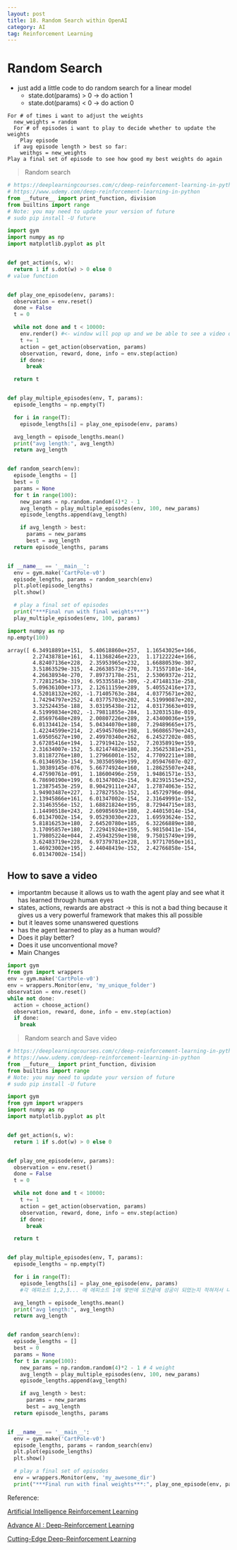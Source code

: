 ```yaml
---
layout: post
title: 18. Random Search within OpenAI
category: AI
tag: Reinforcement Learning
---
```


# Random Search
- just add a little code to do random search for a linear model
  - state.dot(params) > 0 -> do action 1
  - state.dot(params) < 0 -> do action 0

```pseudocode
For # of times i want to adjust the weights
  new_weights = random
  For # of episodes i want to play to decide whether to update the weights
    Play episode
  if avg episode length > best so far:
    weithgs = new_weights
Play a final set of episode to see how good my best weights do again
```

> Random search

```python
# https://deeplearningcourses.com/c/deep-reinforcement-learning-in-python
# https://www.udemy.com/deep-reinforcement-learning-in-python
from __future__ import print_function, division
from builtins import range
# Note: you may need to update your version of future
# sudo pip install -U future

import gym
import numpy as np
import matplotlib.pyplot as plt


def get_action(s, w):
  return 1 if s.dot(w) > 0 else 0
# value function


def play_one_episode(env, params):
  observation = env.reset()
  done = False
  t = 0

  while not done and t < 10000:
    env.render() #<- window will pop up and we be able to see a video of the episode as it being played
    t += 1
    action = get_action(observation, params)
    observation, reward, done, info = env.step(action)
    if done:
      break

  return t


def play_multiple_episodes(env, T, params):
  episode_lengths = np.empty(T)

  for i in range(T):
    episode_lengths[i] = play_one_episode(env, params)

  avg_length = episode_lengths.mean()
  print("avg length:", avg_length)
  return avg_length


def random_search(env):
  episode_lengths = []
  best = 0
  params = None
  for t in range(100):
    new_params = np.random.random(4)*2 - 1
    avg_length = play_multiple_episodes(env, 100, new_params)
    episode_lengths.append(avg_length)

    if avg_length > best:
      params = new_params
      best = avg_length
  return episode_lengths, params


if __name__ == '__main__':
  env = gym.make('CartPole-v0')
  episode_lengths, params = random_search(env)
  plt.plot(episode_lengths)
  plt.show()

  # play a final set of episodes
  print("***Final run with final weights***")
  play_multiple_episodes(env, 100, params)

```

```python
import numpy as np
np.empty(100)
```

```
array([ 6.34918891e+151,  5.40618860e+257,  1.16543025e+166,
        2.27438781e+161,  4.11368246e+223,  1.17122224e+166,
        4.82407136e+228,  2.35953965e+232,  1.66880539e-307,
        3.51863529e-315,  4.26638573e-270,  3.71557101e-164,
        4.26638934e-270,  7.89737178e-251,  2.53069372e-212,
        7.72812543e-319,  6.95335581e-309, -2.47148131e-258,
        5.09636100e+173,  2.12611159e+289,  5.40552416e+173,
        4.52018132e+202, -1.71405763e-284,  4.03775671e+202,
        1.74294797e+252,  4.03775703e+202,  4.51999087e+202,
        3.32524435e-188,  3.03195438e-212,  4.03173663e+019,
        4.51999834e+202, -1.79811855e-284,  1.32031518e-019,
        2.85697648e+289,  2.00807226e+289,  2.43400036e+159,
        6.01334412e-154,  5.04344070e+180,  7.29489665e+175,
        1.42244599e+214,  2.45945760e+198,  1.96086579e+243,
        1.69505627e+190,  2.49970340e+262,  6.24527202e-085,
        3.67285416e+194,  1.27919412e-152,  7.20358919e+159,
        2.31634007e-152,  5.82147482e+180,  2.35625381e+251,
        3.81187276e+180,  1.27966001e-152,  4.77092211e+180,
        6.01346953e-154,  9.30350598e+199,  2.05947607e-027,
        1.30389145e-076,  5.66774924e+160,  1.28625507e+248,
        4.47590761e-091,  1.18600496e-259,  1.94861571e-153,
        6.78690190e+199,  6.01347002e-154,  9.82391515e+252,
        1.23875453e-259,  8.90429111e+247,  1.27874063e-152,
        1.94903487e+227,  1.27827553e-152,  1.45729796e-094,
        2.13945866e+161,  6.01347002e-154,  2.31649991e-152,
        2.31463556e-152,  1.68821824e+195,  8.72944715e+183,
        1.14490518e+243,  2.60985693e+180,  2.44015014e-154,
        6.01347002e-154,  9.05293030e+223,  1.69593624e-152,
        5.81816253e+180,  2.64520780e+185,  6.32266889e+180,
        3.17095857e+180,  7.22941924e+159,  5.98150411e-154,
        1.79805224e+044,  2.45943259e+198,  9.75015749e+199,
        3.62483719e+228,  6.97379781e+228,  1.97717050e+161,
        1.46923002e+195,  2.44048419e-152,  2.42766858e-154,
        6.01347002e-154])
```

## How to save a video
- importantm because it allows us to wath the agent play and see what it has learned through human eyes
- states, actions, rewards are abstract -> this is not a bad thing because it gives us a very powerful framework that makes this all possible
- but it leaves some unanswered questions
- has the agent learned to play as a human would?
- Does it play better?
- Does it use unconventional move?
- Main Changes

``` python
import gym
from gym import wrappers
env = gym.make('CartPole-v0')
env = wrappers.Monitor(env, 'my_unique_folder')
observation = env.reset()
while not done:
  action = choose_action()
  observation, reward, done, info = env.step(action)
  if done:
    break

```

> Random search and Save video



```python
# https://deeplearningcourses.com/c/deep-reinforcement-learning-in-python
# https://www.udemy.com/deep-reinforcement-learning-in-python
from __future__ import print_function, division
from builtins import range
# Note: you may need to update your version of future
# sudo pip install -U future

import gym
from gym import wrappers
import numpy as np
import matplotlib.pyplot as plt


def get_action(s, w):
  return 1 if s.dot(w) > 0 else 0


def play_one_episode(env, params):
  observation = env.reset()
  done = False
  t = 0

  while not done and t < 10000:
    t += 1
    action = get_action(observation, params)
    observation, reward, done, info = env.step(action)
    if done:
      break

  return t


def play_multiple_episodes(env, T, params):
  episode_lengths = np.empty(T)

  for i in range(T):
    episode_lengths[i] = play_one_episode(env, params)
    #각 에피소드 1,2,3... 에 에피소드 1에 몇번에 도전끝에 성공이 되었는지 적혀저서 나온다.

  avg_length = episode_lengths.mean()
  print("avg length:", avg_length)
  return avg_length


def random_search(env):
  episode_lengths = []
  best = 0
  params = None
  for t in range(100):
    new_params = np.random.random(4)*2 - 1 # 4 weight
    avg_length = play_multiple_episodes(env, 100, new_params)
    episode_lengths.append(avg_length)

    if avg_length > best:
      params = new_params
      best = avg_length
  return episode_lengths, params


if __name__ == '__main__':
  env = gym.make('CartPole-v0')
  episode_lengths, params = random_search(env)
  plt.plot(episode_lengths)
  plt.show()

  # play a final set of episodes
  env = wrappers.Monitor(env, 'my_awesome_dir')
  print("***Final run with final weights***:", play_one_episode(env, params))

```


Reference:

[Artificial Intelligence Reinforcement Learning](https://www.udemy.com/course/artificial-intelligence-reinforcement-learning-in-python/)

[Advance AI : Deep-Reinforcement Learning](https://www.udemy.com/deep-reinforcement-learning-in-python/)

[Cutting-Edge Deep-Reinforcement Learning](https://www.udemy.com/cutting-edge-artificial-intelligence/learn/lecture/14650508#overview)

